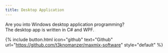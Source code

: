 ```yaml
---
title: Desktop Application
---
```


Are you into Windows desktop application programming?  
The desktop app is written in C# and WPF.

{% include button.html icon="github" text="Github" url="https://github.com/t3knomanzer/maxmix-software" style="default" %}